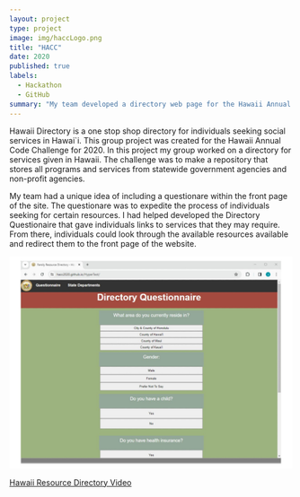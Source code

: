 ```yaml
---
layout: project
type: project
image: img/haccLogo.png
title: "HACC"
date: 2020
published: true
labels:
  - Hackathon
  - GitHub
summary: "My team developed a directory web page for the Hawaii Annual Code Challenge 2020"
---
```

Hawaii Directory is a one stop shop directory for individuals seeking social services in Hawai`i. This group project was created for the Hawaii Annual Code Challenge for 2020. In this project my group worked on a directory for services given in Hawaii. The challenge was to make a repository that stores all programs and services from statewide government agencies and non-profit agencies.

My team had a unique idea of including a questionare within the front page of the site. The questionare was to expedite the process of individuals seeking for certain resources. I had helped developed the Directory Questionaire that gave individuals links to services that they may require. From there, individuals could look through the available resources available and redirect them to the front page of the website.

<img class="img-fluid" src="../img/HawaiiDirectory-frontPage.jpg">

[Hawaii Resource Directory Video](https://www.youtube.com/watch?v=vClFR5wIFoI)

